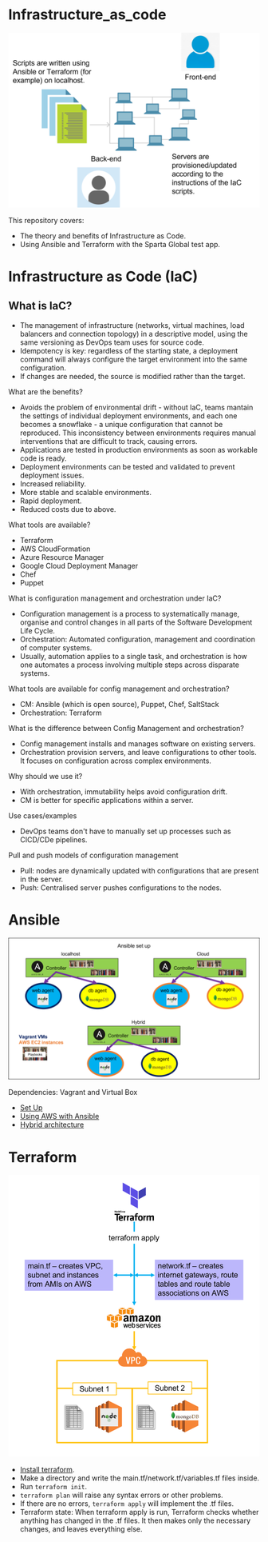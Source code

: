 # Infrastructure_as_code

![Infrastructure as Code](./IaC_diagram.png)

This repository covers: 
- The theory and benefits of Infrastructure as Code. 
- Using Ansible and Terraform with the Sparta Global test app.

# Infrastructure as Code (IaC)

## What is IaC?
- The management of infrastructure (networks, virtual machines, load balancers and connection topology) in a descriptive model, using the same versioning as DevOps team uses for source code.
- Idempotency is key: regardless of the starting state, a deployment command will always configure the target environment into the same configuration.
- If changes are needed, the source is modified rather than the target. 

What are the benefits?

- Avoids the problem of environmental drift - without IaC, teams mantain the settings of individual deployment environments, and each one becomes a snowflake - a unique configuration that cannot be reproduced. This inconsistency between environments requires manual interventions that are difficult to track, causing errors.
- Applications are tested in production environments as soon as workable code is ready.
- Deployment environments can be tested and validated to prevent deployment issues.
- Increased reliability.
- More stable and scalable environments.
- Rapid deployment.
- Reduced costs due to above.

What tools are available?

- Terraform
- AWS CloudFormation
- Azure Resource Manager
- Google Cloud Deployment Manager
- Chef
- Puppet

What is configuration management and orchestration under IaC?
- Configuration management is a process to systematically manage, organise and control changes in all parts of the Software Development Life Cycle.
- Orchestration: Automated configuration, management and coordination of computer systems.
- Usually, automation applies to a single task, and orchestration is how one automates a process involving multiple steps across disparate systems. 

What tools are available for config management and orchestration?
- CM: Ansible (which is open source), Puppet, Chef, SaltStack
- Orchestration: Terraform

What is the difference between Config Management and orchestration?
- Config management installs and manages software on existing servers.
- Orchestration provision servers, and leave configurations to other tools. It focuses on configuration across complex environments.

Why should we use it?
- With orchestration, immutability helps avoid configuration drift.
- CM is better for specific applications within a server.

Use cases/examples
- DevOps teams don't have to manually set up processes such as CICD/CDe pipelines.

Pull and push models of configuration management
- Pull: nodes are dynamically updated with configurations that are present in the server.
- Push: Centralised server pushes configurations to the nodes.

# Ansible

![Ansible Set Up](./diagrams/Ansible_set_up.png)

Dependencies: Vagrant and Virtual Box

- [Set Up](./documentation/Ansible_set_up.md)
- [Using AWS with Ansible](./documentation/AWS_Ansible.md)
- [Hybrid architecture](./documentation/hybrid.md)

# Terraform
![Terraform diagram](./diagrams/Terraform.png)
- [Install terraform](https://www.terraform.io/downloads).
- Make a directory and write the main.tf/network.tf/variables.tf files inside.
- Run `terraform init`.
- `terraform plan` will raise any syntax errors or other problems.
- If there are no errors, `terraform apply` will implement the .tf files.
- Terraform state: When terraform apply is run, Terraform checks whether anything has changed in the .tf files. It then makes only the necessary changes, and leaves everything else.